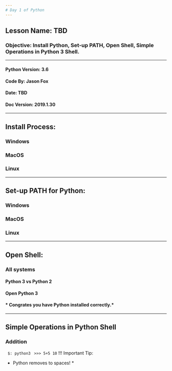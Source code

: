 ```yaml
---
# Day 1 of Python
---
```

## Lesson Name: TBD
### Objective: Install Python, Set-up PATH, Open Shell, Simple Operations in Python 3 Shell.
---
#### Python Version: 3.6
#### Code By: Jason Fox
#### Date: TBD
#### Doc Version: 2019.1.30
---
## Install Process:

### Windows

### MacOS

### Linux
---
## Set-up PATH for Python:

### Windows

### MacOS

### Linux
---
## Open Shell:

### All systems
#### Python 3 vs Python 2
#### Open Python 3
#### * Congrates you have Python installed correctly.*
---
## Simple Operations in Python Shell

### Addition
` $: python3` 
` >>> 5+5
	10`
!!! Important Tip:
* Python removes to spaces! * 